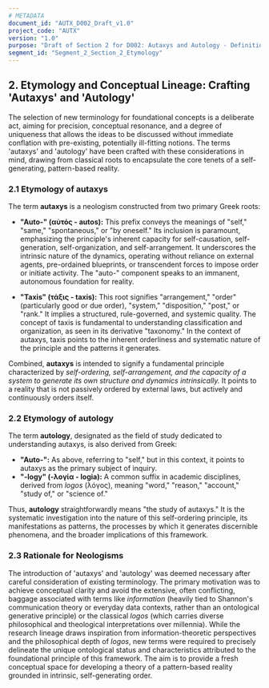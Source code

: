 ```yaml
---
# METADATA
document_id: "AUTX_D002_Draft_v1.0" 
project_code: "AUTX"
version: "1.0" 
purpose: "Draft of Section 2 for D002: Autaxys and Autology - Definition, Rationale, and Implications."
segment_id: "Segment_2_Section_2_Etymology"
---
```

## 2. Etymology and Conceptual Lineage: Crafting 'Autaxys' and 'Autology'

The selection of new terminology for foundational concepts is a deliberate act, aiming for precision, conceptual resonance, and a degree of uniqueness that allows the ideas to be discussed without immediate conflation with pre-existing, potentially ill-fitting notions. The terms 'autaxys' and 'autology' have been crafted with these considerations in mind, drawing from classical roots to encapsulate the core tenets of a self-generating, pattern-based reality.

### 2.1 Etymology of autaxys

The term **autaxys** is a neologism constructed from two primary Greek roots:

*   **"Auto-" (αὐτός - autos):** This prefix conveys the meanings of "self," "same," "spontaneous," or "by oneself." Its inclusion is paramount, emphasizing the principle's inherent capacity for self-causation, self-generation, self-organization, and self-arrangement. It underscores the intrinsic nature of the dynamics, operating without reliance on external agents, pre-ordained blueprints, or transcendent forces to impose order or initiate activity. The "auto-" component speaks to an immanent, autonomous foundation for reality.

*   **"Taxis" (τάξις - taxis):** This root signifies "arrangement," "order" (particularly good or due order), "system," "disposition," "post," or "rank." It implies a structured, rule-governed, and systemic quality. The concept of taxis is fundamental to understanding classification and organization, as seen in its derivative "taxonomy." In the context of autaxys, taxis points to the inherent orderliness and systematic nature of the principle and the patterns it generates.

Combined, **autaxys** is intended to signify a fundamental principle characterized by *self-ordering, self-arrangement, and the capacity of a system to generate its own structure and dynamics intrinsically.* It points to a reality that is not passively ordered by external laws, but actively and continuously orders itself.

### 2.2 Etymology of autology

The term **autology**, designated as the field of study dedicated to understanding autaxys, is also derived from Greek:

*   **"Auto-":** As above, referring to "self," but in this context, it points to autaxys as the primary subject of inquiry.
*   **"-logy" (-λογία - logia):** A common suffix in academic disciplines, derived from *logos* (λόγος), meaning "word," "reason," "account," "study of," or "science of."

Thus, **autology** straightforwardly means "the study of autaxys." It is the systematic investigation into the nature of this self-ordering principle, its manifestations as patterns, the processes by which it generates discernible phenomena, and the broader implications of this framework.

### 2.3 Rationale for Neologisms

The introduction of 'autaxys' and 'autology' was deemed necessary after careful consideration of existing terminology. The primary motivation was to achieve conceptual clarity and avoid the extensive, often conflicting, baggage associated with terms like *information* (heavily tied to Shannon's communication theory or everyday data contexts, rather than an ontological generative principle) or the classical *logos* (which carries diverse philosophical and theological interpretations over millennia). While the research lineage draws inspiration from information-theoretic perspectives and the philosophical depth of *logos*, new terms were required to precisely delineate the unique ontological status and characteristics attributed to the foundational principle of this framework. The aim is to provide a fresh conceptual space for developing a theory of a pattern-based reality grounded in intrinsic, self-generating order.